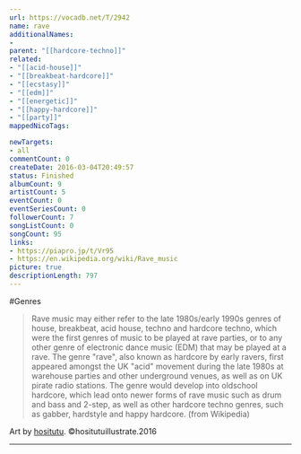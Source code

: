 ```yaml
---
url: https://vocadb.net/T/2942
name: rave
additionalNames: 
- 
parent: "[[hardcore-techno]]"
related:
- "[[acid-house]]"
- "[[breakbeat-hardcore]]"
- "[[ecstasy]]"
- "[[edm]]"
- "[[energetic]]"
- "[[happy-hardcore]]"
- "[[party]]"
mappedNicoTags:

newTargets:
- all
commentCount: 0
createDate: 2016-03-04T20:49:57
status: Finished
albumCount: 9
artistCount: 5
eventCount: 0
eventSeriesCount: 0
followerCount: 7
songListCount: 0
songCount: 95
links: 
- https://piapro.jp/t/Vr95
- https://en.wikipedia.org/wiki/Rave_music
picture: true
descriptionLength: 797
---
```


#Genres

>Rave music may either refer to the late 1980s/early 1990s genres of house, breakbeat, acid house, techno and hardcore techno, which were the first genres of music to be played at rave parties, or to any other genre of electronic dance music (EDM) that may be played at a rave. The genre "rave", also known as hardcore by early ravers, first appeared amongst the UK "acid" movement during the late 1980s at warehouse parties and other underground venues, as well as on UK pirate radio stations. The genre would develop into oldschool hardcore, which lead onto newer forms of rave music such as drum and bass and 2-step, as well as other hardcore techno genres, such as gabber, hardstyle and happy hardcore. (from Wikipedia)

Art by [hositutu](https://vocadb.net/Ar/42981). ©hositutuillustrate.2016

---

